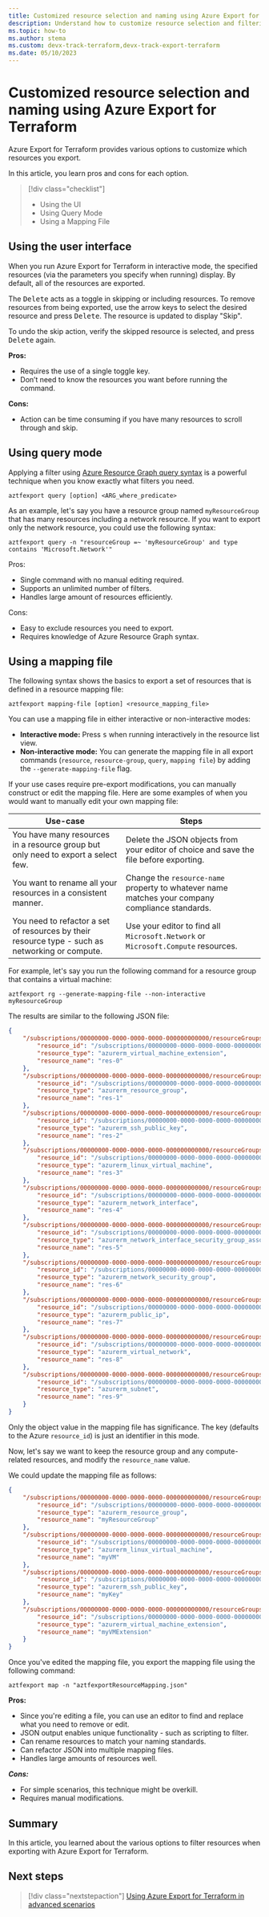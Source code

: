 ```yaml
---
title: Customized resource selection and naming using Azure Export for Terraform
description: Understand how to customize resource selection and filtering with Azure Export for Terraform.
ms.topic: how-to
ms.author: stema
ms.custom: devx-track-terraform,devx-track-export-terraform
ms.date: 05/10/2023
---
```


# Customized resource selection and naming using Azure Export for Terraform

Azure Export for Terraform provides various options to customize which resources you export.

In this article, you learn pros and cons for each option.

> [!div class="checklist"]
> * Using the UI
> * Using Query Mode
> * Using a Mapping File

## Using the user interface

When you run Azure Export for Terraform in interactive mode, the specified resources (via the parameters you specify when running) display. By default, all of the resources are exported.

The <kbd>Delete</kbd> acts as a toggle in skipping or including resources. To remove resources from being exported, use the arrow keys to select the desired resource and press <kbd>Delete</kbd>. The resource is updated to display "Skip".

To undo the skip action, verify the skipped resource is selected, and press <kbd>Delete</kbd> again.

**Pros:**

- Requires the use of a single toggle key.
- Don’t need to know the resources you want before running the command.

**Cons:**

- Action can be time consuming if you have many resources to scroll through and skip.

## Using query mode

Applying a filter using [Azure Resource Graph query syntax](/azure/governance/resource-graph/samples/starter) is a powerful technique when you know exactly what filters you need.

```console
aztfexport query [option] <ARG_where_predicate>
```

As an example, let's say you have a resource group named `myResourceGroup` that has many resources including a network resource. If you want to export only the network resource, you could use the following syntax:

```console
aztfexport query -n "resourceGroup =~ 'myResourceGroup' and type contains 'Microsoft.Network'"
```

Pros:

- Single command with no manual editing required.
- Supports an unlimited number of filters.
- Handles large amount of resources efficiently.

Cons:

- Easy to exclude resources you need to export.
- Requires knowledge of Azure Resource Graph syntax.

## Using a mapping file

The following syntax shows the basics to export a set of resources that is defined in a resource mapping file:

```console
aztfexport mapping-file [option] <resource_mapping_file>
```

You can use a mapping file in either interactive or non-interactive modes:

- **Interactive mode:** Press <kbd>s</kbd> when running interactively in the resource list view.
- **Non-interactive mode:** You can generate the mapping file in all export commands (`resource`, `resource-group`, `query`, `mapping file`) by adding the `--generate-mapping-file` flag.

If your use cases require pre-export modifications, you can manually construct or edit the mapping file. Here are some examples of when you would want to manually edit your own mapping file:

| Use-case | Steps |
|-|-|
| You have many resources in a resource group but only need to export a select few. | Delete the JSON objects from your editor of choice and save the file before exporting. |
| You want to rename all your resources in a consistent manner. | Change the `resource-name` property to whatever name matches your company compliance standards. |
| You need to refactor a set of resources by their resource type - such as networking or compute. | Use your editor to find all `Microsoft.Network` or `Microsoft.Compute` resources. |

For example, let's say you run the following command for a resource group that contains a virtual machine:

```console
aztfexport rg --generate-mapping-file --non-interactive myResourceGroup
```

The results are similar to the following JSON file:

```JSON
{
	"/subscriptions/00000000-0000-0000-0000-000000000000/resourceGroups/MyResourceGroup/providers/Microsoft.Compute/virtualMachines/vm-MyResourceGroup/extensions/OmsAgentForLinux": {
		"resource_id": "/subscriptions/00000000-0000-0000-0000-000000000000/resourceGroups/MyResourceGroup/providers/Microsoft.Compute/virtualMachines/vm-MyResourceGroup/extensions/OmsAgentForLinux",
		"resource_type": "azurerm_virtual_machine_extension",
		"resource_name": "res-0"
	},
	"/subscriptions/00000000-0000-0000-0000-000000000000/resourceGroups/MyResourceGroup": {
		"resource_id": "/subscriptions/00000000-0000-0000-0000-000000000000/resourceGroups/MyResourceGroup",
		"resource_type": "azurerm_resource_group",
		"resource_name": "res-1"
	},
	"/subscriptions/00000000-0000-0000-0000-000000000000/resourceGroups/MyResourceGroup/providers/Microsoft.Compute/sshPublicKeys/vm-MyResourceGroup_key": {
		"resource_id": "/subscriptions/00000000-0000-0000-0000-000000000000/resourceGroups/MyResourceGroup/providers/Microsoft.Compute/sshPublicKeys/vm-MyResourceGroup_key",
		"resource_type": "azurerm_ssh_public_key",
		"resource_name": "res-2"
	},
	"/subscriptions/00000000-0000-0000-0000-000000000000/resourceGroups/MyResourceGroup/providers/Microsoft.Compute/virtualMachines/vm-MyResourceGroup": {
		"resource_id": "/subscriptions/00000000-0000-0000-0000-000000000000/resourceGroups/MyResourceGroup/providers/Microsoft.Compute/virtualMachines/vm-MyResourceGroup",
		"resource_type": "azurerm_linux_virtual_machine",
		"resource_name": "res-3"
	},
	"/subscriptions/00000000-0000-0000-0000-000000000000/resourceGroups/MyResourceGroup/providers/Microsoft.Network/networkInterfaces/vm-myResourceGroup-vm-d146": {
		"resource_id": "/subscriptions/00000000-0000-0000-0000-000000000000/resourceGroups/MyResourceGroup/providers/Microsoft.Network/networkInterfaces/vm-myResourceGroup-vm-d146",
		"resource_type": "azurerm_network_interface",
		"resource_name": "res-4"
	},
	"/subscriptions/00000000-0000-0000-0000-000000000000/resourceGroups/MyResourceGroup/providers/Microsoft.Network/networkInterfaces/vm-myResourceGroup-vm-d146/networkSecurityGroups/L3N1YnNjcmlwdGlvbnMvZGJmM2I2Y2ItYzFkMC00ZDA0LTk0YjktNTE1MDliOGQzM2ZkL3Jlc291cmNlR3JvdXBzL2hhc2hpY29uZi12bS1kZW1vL3Byb3ZpZGVycy9NaWNyb3NvZnQuTmV0d29yay9uZXR3b3JrU2VjdXJpdHlHcm91cHMvdm0taGFzaGljb25mLXZtLWRlbW8tbnNn": {
		"resource_id": "/subscriptions/00000000-0000-0000-0000-000000000000/resourceGroups/MyResourceGroup/providers/Microsoft.Network/networkInterfaces/vm-myResourceGroup-vm-d146|/subscriptions/00000000-0000-0000-0000-000000000000/resourceGroups/MyResourceGroup/providers/Microsoft.Network/networkSecurityGroups/vm-MyResourceGroup-nsg",
		"resource_type": "azurerm_network_interface_security_group_association",
		"resource_name": "res-5"
	},
	"/subscriptions/00000000-0000-0000-0000-000000000000/resourceGroups/MyResourceGroup/providers/Microsoft.Network/networkSecurityGroups/vm-MyResourceGroup-nsg": {
		"resource_id": "/subscriptions/00000000-0000-0000-0000-000000000000/resourceGroups/MyResourceGroup/providers/Microsoft.Network/networkSecurityGroups/vm-MyResourceGroup-nsg",
		"resource_type": "azurerm_network_security_group",
		"resource_name": "res-6"
	},
	"/subscriptions/00000000-0000-0000-0000-000000000000/resourceGroups/MyResourceGroup/providers/Microsoft.Network/publicIPAddresses/vm-MyResourceGroup-ip": {
		"resource_id": "/subscriptions/00000000-0000-0000-0000-000000000000/resourceGroups/MyResourceGroup/providers/Microsoft.Network/publicIPAddresses/vm-MyResourceGroup-ip",
		"resource_type": "azurerm_public_ip",
		"resource_name": "res-7"
	},
	"/subscriptions/00000000-0000-0000-0000-000000000000/resourceGroups/MyResourceGroup/providers/Microsoft.Network/virtualNetworks/MyResourceGroup-vnet": {
		"resource_id": "/subscriptions/00000000-0000-0000-0000-000000000000/resourceGroups/MyResourceGroup/providers/Microsoft.Network/virtualNetworks/MyResourceGroup-vnet",
		"resource_type": "azurerm_virtual_network",
		"resource_name": "res-8"
	},
	"/subscriptions/00000000-0000-0000-0000-000000000000/resourceGroups/MyResourceGroup/providers/Microsoft.Network/virtualNetworks/MyResourceGroup-vnet/subnets/default": {
		"resource_id": "/subscriptions/00000000-0000-0000-0000-000000000000/resourceGroups/MyResourceGroup/providers/Microsoft.Network/virtualNetworks/MyResourceGroup-vnet/subnets/default",
		"resource_type": "azurerm_subnet",
		"resource_name": "res-9"
	}
}
```

Only the object value in the mapping file has significance. The key (defaults to the Azure `resource_id`) is just an identifier in this mode.

Now, let's say we want to keep the resource group and any compute-related resources, and modify the `resource_name` value.

We could update the mapping file as follows:

```JSON
{
	"/subscriptions/00000000-0000-0000-0000-000000000000/resourceGroups/myResourceGroup": {
		"resource_id": "/subscriptions/00000000-0000-0000-0000-000000000000/resourceGroups/myResourceGroup",
		"resource_type": "azurerm_resource_group",
		"resource_name": "myResourceGroup"
	},
	"/subscriptions/00000000-0000-0000-0000-000000000000/resourceGroups/myResourceGroup/providers/Microsoft.Compute/virtualMachines/myVM": {
		"resource_id": "/subscriptions/00000000-0000-0000-0000-000000000000/resourceGroups/myResourceGroup/providers/Microsoft.Compute/virtualMachines/myVM",
		"resource_type": "azurerm_linux_virtual_machine",
		"resource_name": "myVM"
	},
	"/subscriptions/00000000-0000-0000-0000-000000000000/resourceGroups/myResourceGroup/providers/Microsoft.Compute/sshPublicKeys/myKey": {
		"resource_id": "/subscriptions/00000000-0000-0000-0000-000000000000/resourceGroups/myResourceGroup/providers/Microsoft.Compute/sshPublicKeys/myKey",
		"resource_type": "azurerm_ssh_public_key",
		"resource_name": "myKey"
	},
	"/subscriptions/00000000-0000-0000-0000-000000000000/resourceGroups/myResourceGroup/providers/Microsoft.Compute/virtualMachines/vm-myResourceGroup/extensions/OmsAgentForLinux": {
		"resource_id": "/subscriptions/00000000-0000-0000-0000-000000000000/resourceGroups/myResourceGroup/providers/Microsoft.Compute/virtualMachines/vm-myResourceGroup/extensions/OmsAgentForLinux",
		"resource_type": "azurerm_virtual_machine_extension",
		"resource_name": "myVMExtension"
	}
}
```

Once you've edited the mapping file, you export the mapping file using the following command:

```console
aztfexport map -n "aztfexportResourceMapping.json"
```

**Pros:**

- Since you're editing a file, you can use an editor to find and replace what you need to remove or edit.
- JSON output enables unique functionality - such as scripting to filter.
- Can rename resources to match your naming standards.
- Can refactor JSON into multiple mapping files.
- Handles large amounts of resources well.

***Cons:***

- For simple scenarios, this technique might be overkill.
- Requires manual modifications.

## Summary

In this article, you learned about the various options to filter resources when exporting with Azure Export for Terraform.

## Next steps

> [!div class="nextstepaction"]
> [Using Azure Export for Terraform in advanced scenarios](./export-advanced-scenarios.md)
